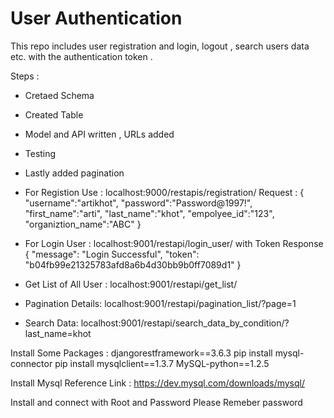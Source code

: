 
# User Authentication
This repo includes user registration and login, logout , search users data etc. with the authentication token .

Steps :

- Cretaed Schema
- Created Table
- Model and API written , URLs added
- Testing
- Lastly added pagination

- For Registion Use : localhost:9000/restapis/registration/ 
Request : { 
  "username":"artikhot", 
  "password":"Password@1997!", 
  "first_name":"arti", 
  "last_name":"khot", 
  "empolyee_id":"123", 
  "organiztion_name":"ABC" 
}

- For Login User : localhost:9001/restapi/login_user/ with Token
Response { 
  "message": "Login Successful", 
  "token": "b04fb99e21325783afd8a6b4d30bb9b0ff7089d1" 
}

- Get List of All User : localhost:9001/restapi/get_list/

- Pagination Details: localhost:9001/restapi/pagination_list/?page=1

- Search Data: localhost:9001/restapi/search_data_by_condition/?last_name=khot

Install Some Packages :
djangorestframework==3.6.3
pip install mysql-connector
pip install mysqlclient==1.3.7
MySQL-python==1.2.5

Install Mysql Reference Link :
https://dev.mysql.com/downloads/mysql/

Install and connect with Root and Password 
Please Remeber password


